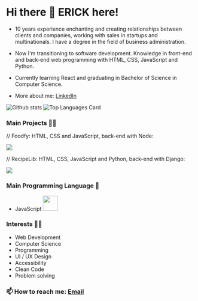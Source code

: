 # Hi there 👋 ERICK here!

- 10 years experience enchanting and creating relationships between clients and companies, working with sales in startups and multinationals. I have a degree in the field of business administration.

- Now I'm transitioning to software development. Knowledge in front-end and back-end web programming with HTML, CSS, JavaScript and Python.

- Currently learning React and graduating in Bachelor of Science in Computer Science.

- More about me: <a href="https://www.linkedin.com/in/erickcanali/">LinkedIn</a>

![Github stats](https://github-readme-stats.vercel.app/api?username=ecanali&theme=highcontrast&show_icons=true&count_private=true)
![Top Languages Card](https://github-readme-stats.vercel.app/api/top-langs/?username=ecanali&layout=compact)

### Main Projects 👨‍💻
// Foodfy: HTML, CSS and JavaScript, back-end with Node:

<a href="https://github.com/ecanali/foodfy">
  <img align="center" src="https://github-readme-stats.vercel.app/api/pin/?username=ecanali&repo=foodfy" />
</a>
 
// RecipeLib: HTML, CSS, JavaScript and Python, back-end with Django:

<a href="https://github.com/ecanali/harvard-cs50-web/tree/main/cs50-p5-capstone">
  <img align="center" src="https://github-readme-stats.vercel.app/api/pin/?username=ecanali&repo=harvard-cs50-web" />
</a>

### Main Programming Language 👨‍
- JavaScript <img src="https://raw.githubusercontent.com/shinokada/shinokada/master/assets/javascript.png" width="40px">

### Interests 👨‍💻
- Web Development
- Computer Science
- Programming
- UI / UX Design
- Accessibility
- Clean Code
- Problem solving

### 📫 How to reach me: <a href="mailto:erick.canali@gmail.com">Email</a>
